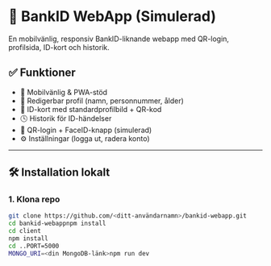 # 🔐 BankID WebApp (Simulerad)

En mobilvänlig, responsiv BankID-liknande webapp med QR-login, profilsida, ID-kort och historik.

## ✅ Funktioner

- 📱 Mobilvänlig & PWA-stöd
- 🧑 Redigerbar profil (namn, personnummer, ålder)
- 🪪 ID-kort med standardprofilbild + QR-kod
- 🕓 Historik för ID-händelser
- 🔐 QR-login + FaceID-knapp (simulerad)
- ⚙️ Inställningar (logga ut, radera konto)

---

## 🛠️ Installation lokalt

### 1. Klona repo

```bash
git clone https://github.com/<ditt-användarnamn>/bankid-webapp.git
cd bankid-webappnpm install
cd client
npm install
cd ..PORT=5000
MONGO_URI=<din MongoDB-länk>npm run dev
